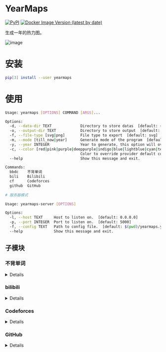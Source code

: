 # YearMaps

[![PyPI](https://img.shields.io/pypi/v/yearmaps)](https://pypi.org/project/yearmaps/) [![Docker Image Version (latest by date)](https://img.shields.io/docker/v/zxilly/yearmaps)](https://hub.docker.com/r/zxilly/yearmaps)

生成一年的热力图。

![image](https://user-images.githubusercontent.com/31370133/150357084-f0ddb8f5-26c0-4526-9f3e-bc1e3aa1784a.png)

# 安装

```bash
pip[3] install --user yearmaps
```

# 使用

```bash
Usage: yearmaps [OPTIONS] COMMAND [ARGS]...

Options:
  -d, --data-dir TEXT             Directory to store datas  [default: ~/.yearmaps]
  -o, --output-dir TEXT           Directory to store output  [default: $(pwd)]
  -f, --file-type [svg|png]       File type to export  [default: svg]
  -m, --mode [till_now|year]      Generate mode of the program  [default: till_now]
  -y, --year INTEGER              Year to generate, this option will override mode to "year"
  -c, --color [red|pink|purple|deeppurple|indigo|blue|lightblue|cyan|teal|green|lightgreen|lime|yellow|amber|orange|deeporange|brown|grey|bluegrey]
                                  Color to override provider default color
  --help                          Show this message and exit.

Commands:
  bbdc    不背单词
  bili    Bilibili
  cf      Codeforces
  github  GitHub
  
# 服务器模式

Usage: yearmaps-server [OPTIONS]

Options:
  -l, --host TEXT     Host to listen on.  [default: 0.0.0.0]
  -p, --port INTEGER  Port to listen on.  [default: 5000]
  -f, --config TEXT   Path to config file.  [default: $(pwd)/yearmaps.yml]
  --help              Show this message and exit.
```

## 子模块

### 不背单词

<details>

```bash
Usage: yearmaps bbdc [OPTIONS]

  不背单词

Options:
  -i, --id  TEXT          不背单词用户 ID  [required]
  -t, --type [time|word]  图数据类型
  --help                  Show this message and exit.
```

![bbdc](https://user-images.githubusercontent.com/31370133/150357416-36b3bd83-aa8c-4065-aabb-f130f0392476.png)

</details>

### bilibili

<details>
  
```bash
Usage: yearmaps bili [OPTIONS]

  bilibili

Options:
  -i, --id TEXT       bilibili uid  [required]
  -t, --type [video]  图数据类型
  --help              Show this message and exit.
```
  
![image](https://user-images.githubusercontent.com/50107074/150572220-781dd51f-fd9c-47cf-b78a-cac1def2fd91.png)
  
</details>

### Codeforces

<details>

```bash
Usage: yearmaps cf [OPTIONS]

  Codeforces

Options:
  -u, --user TEXT      Codeforces user name  [required]
  -t, --type [all|ac]  图数据类型
  --help               Show this message and exit.
```


![image](https://user-images.githubusercontent.com/31370133/150477193-6740583e-f3b8-48a3-b92c-f40b4af010b8.png)

</details>

### GitHub

<details>

```bash
Usage: yearmaps github [OPTIONS]

  GitHub

Options:
  -u, --user TEXT       GitHub user name  [required]
  -k, --token TEXT      GitHub access token  [required]
  -t, --type [contrib]  图数据类型
  --help                Show this message and exit.
```

![image](https://user-images.githubusercontent.com/31370133/150357084-f0ddb8f5-26c0-4526-9f3e-bc1e3aa1784a.png)

</details>
